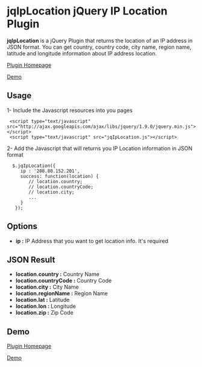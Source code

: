 jqIpLocation  jQuery IP Location Plugin
============

**jqIpLocation** is a jQuery Plugin that returns the location of an IP address in JSON format. You can get country, country code, city name, region name, latitude and longitude information about IP address location.

[Plugin Homepage](http://jquery-plugins.net/jqIpLocation/jqIpLocation.html)

[Demo](http://jquery-plugins.net/jqIpLocation/jqIpLocation_demo.html)


## Usage
1- Include the Javascript resources into you pages <head>

     <script type="text/javascript" src="http://ajax.googleapis.com/ajax/libs/jquery/1.9.0/jquery.min.js"></script>
     <script type="text/javascript" src="jqIpLocation.js"></script>

2- Add the Javascript that will returns you IP Location information in JSON format

      $.jqIpLocation({
         ip : '208.80.152.201',
         success: function(location) {	          
            // location.country;
            // location.countryCode;
            // location.city;
            ...
         }
       });
    

## Options

- **ip :**
  IP Address that you want to get location info. It's required


## JSON Result

- **location.country :**
  Country Name
- **location.countryCode :**
  Country Code
- **location.city :**
  City Name
- **location.regionName :**
  Region Name
- **location.lat :**
  Latitude
- **location.lon :**
  Longitude
- **location.zip :**
  Zip Code


## Demo

[Plugin Homepage](http://jquery-plugins.net/jqIpLocation/jqIpLocation.html)

[Demo](http://jquery-plugins.net/jqIpLocation/jqIpLocation_demo.html)
